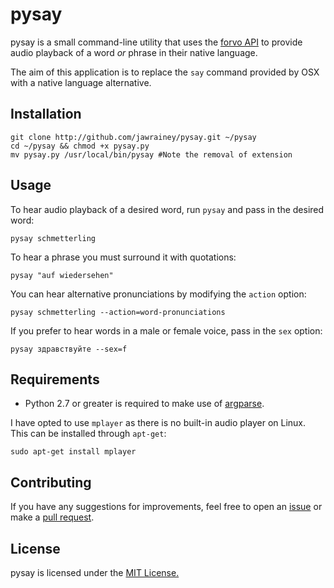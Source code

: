 # pysay

pysay is a small command-line utility that uses the [forvo API](http://api.forvo.com/) to provide audio
playback of a word _or_ phrase in their native language.

The aim of this application is to replace the `say` command provided by OSX with a native language alternative.

## Installation

    git clone http://github.com/jawrainey/pysay.git ~/pysay
    cd ~/pysay && chmod +x pysay.py
    mv pysay.py /usr/local/bin/pysay #Note the removal of extension

## Usage

To hear audio playback of a desired word, run `pysay` and pass in the desired word:

    pysay schmetterling

To hear a phrase you must surround it with quotations:

    pysay "auf wiedersehen"

You can hear alternative pronunciations by modifying the `action` option:

    pysay schmetterling --action=word-pronunciations

If you prefer to hear words in a male or female voice, pass in the `sex` option:

    pysay здравствуйте --sex=f

## Requirements

- Python 2.7 or greater is required to make use of [argparse](https://pypi.python.org/pypi/argparse).

I have opted to use `mplayer` as there is no built-in audio player on Linux. This can be installed through `apt-get`:

    sudo apt-get install mplayer

## Contributing

If you have any suggestions for improvements, feel free to open an [issue](https://github.com/jawrainey/pysay/issues)
or make a [pull request](https://github.com/jawrainey/pysay/pulls).

## License

pysay is licensed under the [MIT License.](https://github.com/jawrainey/pysay/blob/master/LICENSE.txt)
